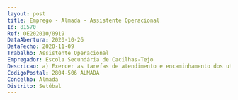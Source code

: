 ```yaml
--- 
layout: post
title: Emprego - Almada - Assistente Operacional
Id: 81570
Ref: OE202010/0919
DataAbertura: 2020-10-26
DataFecho: 2020-11-09
Trabalho: Assistente Operacional
Empregador: Escola Secundária de Cacilhas-Tejo
Descricao: a) Exercer as tarefas de atendimento e encaminhamento dos utilizadores das escolas e controlar as entradas e saídas da escola  b) Prestar informações, utilizar equipamentos de comunicação, incluindo estabelecer ligações telefónicas, receber e transmitir mensagens c) Providenciar a limpeza, arrumação, conservação e boa utilização das instalações, bem como do material e equipamento didático e informático necessário ao desenvolvimento do processo educativo  d) Exercer atividades de apoio aos serviços de ação social escolar, laboratórios, refeitório, bar e bibliotecas escolares, de modo a permitir o seu normal funcionamento e) Reproduzir documentos com utilização de equipamento próprio, assegurando a sua manutenção e gestão de stocks necessários ao seu funcionamento f) Participar com os docentes no acompanhamento das crianças e jovens com vista a assegurar um bom ambiente educativo g) Cooperar nas atividades que visem a segurança de crianças e jovens na escola h) Prestar apoio e assistência em situações de primeiros socorros e, em caso de necessidade, acompanhar a criança ou o aluno à unidade de prestação de cuidados de saúde i) Efetuar, no interior e exterior, tarefas de apoio de modo a permitir o normal funcionamento dos serviços.
CodigoPostal: 2804-506 ALMADA
Concelho: Almada
Distrito: Setúbal
--- 
```


